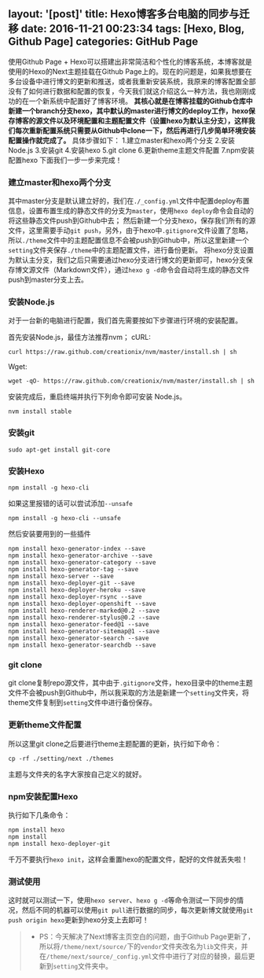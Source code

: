 layout: '[post]'
title: Hexo博客多台电脑的同步与迁移
date: 2016-11-21 00:23:34
tags: [Hexo, Blog, Github Page]
categories: GitHub Page
---
使用Github Page + Hexo可以搭建出非常简洁和个性化的博客系统，本博客就是使用的Hexo的Next主题挂载在Github Page上的。现在的问题是，如果我想要在多台设备中进行博文的更新和推送，或者我重新安装系统，我原来的博客配置全部没有了如何进行数据和配置的恢复，今天我们就这介绍这么一种方法，我也刚刚成功的在一个新系统中配置好了博客环境。
**其核心就是在博客挂载的Github仓库中新建一个branch分支hexo，其中默认的master进行博文的deploy工作，hexo保存博客的源文件以及环境配置和主题配置文件（设置hexo为默认主分支），这样我们每次重新配置系统只需要从Github中clone一下，然后再进行几步简单环境安装配置操作就完成了。**
具体步骤如下：
1.建立master和hexo两个分支
2.安装Node.js
3.安装git
4.安装hexo
5.git clone
6.更新theme主题文件配置
7.npm安装配置hexo
下面我们一步一步来完成！

<!--more-->


### 建立master和hexo两个分支

其中master分支是默认建立好的，我们在`./_config.yml`文件中配置deploy布置信息，设置布置生成的静态文件的分支为`master`，使用`hexo deploy`命令会自动的将这些静态文件push到Github中去；
然后新建一个分支hexo，保存我们所有的源文件，这里需要手动`git push`，另外，由于hexo中`.gitignore`文件设置了忽略，所以`./theme`文件中的主题配置信息不会被push到Github中，所以这里新建一个`setting`文件夹保存`./theme`中的主题配置文件，进行备份更新。
将hexo分支设置为默认主分支，我们之后只需要通过hexo分支进行博文的更新即可，hexo分支保存博文源文件（Markdown文件），通过`hexo g -d`命令会自动将生成的静态文件push到master分支上去。

### 安装Node.js
对于一台新的电脑进行配置，我们首先需要按如下步骤进行环境的安装配置。

首先安装Node.js，最佳方法推荐nvm；
cURL:
```
curl https://raw.github.com/creationix/nvm/master/install.sh | sh
```

Wget:
```
wget -qO- https://raw.github.com/creationix/nvm/master/install.sh | sh
```
安装完成后，重启终端并执行下列命令即可安装 Node.js。
```
nvm install stable
```

### 安装git

```
sudo apt-get install git-core
```

### 安装Hexo

```
npm install -g hexo-cli
```
如果这里报错的话可以尝试添加`--unsafe`
```
npm install -g hexo-cli --unsafe
```

然后安装要用到的一些插件
```
npm install hexo-generator-index --save
npm install hexo-generator-archive --save
npm install hexo-generator-category --save
npm install hexo-generator-tag --save
npm install hexo-server --save
npm install hexo-deployer-git --save
npm install hexo-deployer-heroku --save
npm install hexo-deployer-rsync --save
npm install hexo-deployer-openshift --save
npm install hexo-renderer-marked@0.2 --save
npm install hexo-renderer-stylus@0.2 --save
npm install hexo-generator-feed@1 --save
npm install hexo-generator-sitemap@1 --save
npm install hexo-generator-search --save
npm install hexo-generator-searchdb --save
```

### git clone
git clone复制repo源文件，其中由于`.gitignore`文件，hexo目录中的theme主题文件不会被push到Github中，所以我采取的方法是新建一个`setting`文件夹，将theme文件复制到`setting`文件中进行备份保存。

### 更新theme文件配置

所以这里git clone之后要进行theme主题配置的更新，执行如下命令：
```shell
cp -rf ./setting/next ./themes
```
主题与文件夹的名字大家按自己定义的就好。

### npm安装配置Hexo

执行如下几条命令：
```
npm install hexo
npm install
npm install hexo-deployer-git
```
千万不要执行`hexo init`，这样会重置hexo的配置文件，配好的文件就丢失啦！

### 测试使用

这时就可以测试一下，使用`hexo server`、`hexo g -d`等命令测试一下同步的情况，然后不同的机器可以使用`git pull`进行数据的同步，每次更新博文就使用`git push origin hexo`更新到hexo分支上去即可！

> * PS：今天解决了Next博客主页空白的问题，由于Github Page更新了，所以将`/theme/next/source/`下的`vendor`文件夹改名为`lib`文件夹，并在`/theme/next/source/_config.yml`文件中进行了对应的替换，最后更新到`setting`文件夹中。
